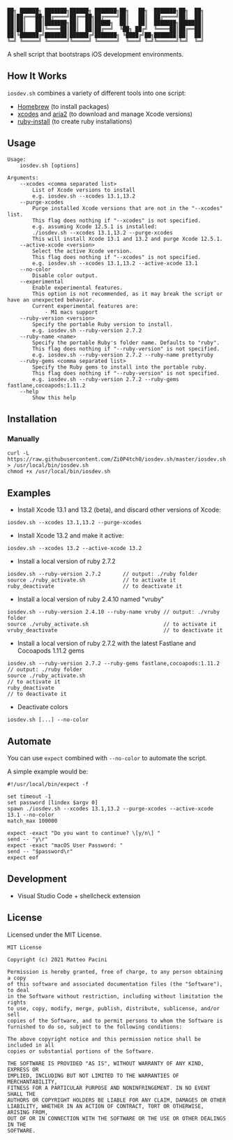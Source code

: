 ```
██╗ ██████╗ ███████╗██████╗ ███████╗██╗   ██╗  ███████╗██╗  ██╗
██║██╔═══██╗██╔════╝██╔══██╗██╔════╝██║   ██║  ██╔════╝██║  ██║
██║██║   ██║███████╗██║  ██║█████╗  ██║   ██║  ███████╗███████║
██║██║   ██║╚════██║██║  ██║██╔══╝  ╚██╗ ██╔╝  ╚════██║██╔══██║
██║╚██████╔╝███████║██████╔╝███████╗ ╚████╔╝██╗███████║██║  ██║
╚═╝ ╚═════╝ ╚══════╝╚═════╝ ╚══════╝  ╚═══╝ ╚═╝╚══════╝╚═╝  ╚═╝
```

A shell script that bootstraps iOS development environments.

## How It Works

`iosdev.sh` combines a variety of different tools into one script:
- [Homebrew](https://github.com/Homebrew/brew) (to install packages)
- [xcodes](https://githu[b.com/RobotsAndPencils/xcodes) and [aria2](https://aria2.github.io/) (to download and manage Xcode versions)
- [ruby-install](https://github.com/postmodern/ruby-install) (to create ruby installations)

## Usage

```
Usage:
    iosdev.sh [options]

Arguments:
    --xcodes <comma separated list>
        List of Xcode versions to install
        e.g. iosdev.sh --xcodes 13.1,13.2 
    --purge-xcodes
        Purge installed Xcode versions that are not in the "--xcodes" list.
        This flag does nothing if "--xcodes" is not specified.
        e.g. assuming Xcode 12.5.1 is installed:
        ./iosdev.sh --xcodes 13.1,13.2 --purge-xcodes
        This will install Xcode 13.1 and 13.2 and purge Xcode 12.5.1.
    --active-xcode <version>
        Select the active Xcode version.
        This flag does nothing if "--xcodes" is not specified.
        e.g. iosdev.sh --xcodes 13.1,13.2 --active-xcode 13.1
    --no-color
        Disable color output.
    --experimental
        Enable experimental features. 
        This option is not recommended, as it may break the script or have an unexpected behavior.
        Current experimental features are:
            - M1 macs support
    --ruby-version <version>
        Specify the portable Ruby version to install.
        e.g. iosdev.sh --ruby-version 2.7.2
    --ruby-name <name>
        Specify the portable Ruby's folder name. Defaults to "ruby".
        This flag does nothing if "--ruby-version" is not specified.
        e.g. iosdev.sh --ruby-version 2.7.2 --ruby-name prettyruby
    --ruby-gems <comma separated list>
        Specify the Ruby gems to install into the portable ruby.
        This flag does nothing if "--ruby-version" is not specified.
        e.g. iosdev.sh --ruby-version 2.7.2 --ruby-gems fastlane,cocoapods:1.11.2
    --help
        Show this help
```

## Installation

### Manually

    curl -L https://raw.githubusercontent.com/Zi0P4tch0/iosdev.sh/master/iosdev.sh > /usr/local/bin/iosdev.sh
    chmod +x /usr/local/bin/iosdev.sh

## Examples

- Install Xcode 13.1 and 13.2 (beta), and discard other versions of Xcode:

```
iosdev.sh --xcodes 13.1,13.2 --purge-xcodes
```

- Install Xcode 13.2 and make it active:

```
iosdev.sh --xcodes 13.2 --active-xcode 13.2
```

- Install a local version of ruby 2.7.2

``` 
iosdev.sh --ruby-version 2.7.2       // output: ./ruby folder
source ./ruby_activate.sh            // to activate it
ruby_deactivate                      // to deactivate it
```

- Install a local version of ruby 2.4.10 named "vruby"

``` 
iosdev.sh --ruby-version 2.4.10 --ruby-name vruby // output: ./vruby folder
source ./vruby_activate.sh                        // to activate it
vruby_deactivate                                  // to deactivate it
```

- Install a local version of ruby 2.7.2 with the latest Fastlane and Cocoapods 1.11.2 gems

``` 
iosdev.sh --ruby-version 2.7.2 --ruby-gems fastlane,cocoapods:1.11.2       // output: ./ruby folder
source ./ruby_activate.sh                                                  // to activate it
ruby_deactivate                                                            // to deactivate it
```

- Deactivate colors

```
iosdev.sh [...] --no-color
```

## Automate

You can use `expect` combined with `--no-color` to automate the script.

A simple example would be:

```
#!/usr/local/bin/expect -f

set timeout -1
set password [lindex $argv 0]
spawn ./iosdev.sh --xcodes 13.1,13.2 --purge-xcodes --active-xcode 13.1 --no-color
match_max 100000

expect -exact "Do you want to continue? \[y/n\] "
send -- "y\r"
expect -exact "macOS User Password: "
send -- "$password\r"
expect eof
```

## Development

- Visual Studio Code + shellcheck extension

## License

Licensed under the MIT License.

```
MIT License

Copyright (c) 2021 Matteo Pacini

Permission is hereby granted, free of charge, to any person obtaining a copy
of this software and associated documentation files (the "Software"), to deal
in the Software without restriction, including without limitation the rights
to use, copy, modify, merge, publish, distribute, sublicense, and/or sell
copies of the Software, and to permit persons to whom the Software is
furnished to do so, subject to the following conditions:

The above copyright notice and this permission notice shall be included in all
copies or substantial portions of the Software.

THE SOFTWARE IS PROVIDED "AS IS", WITHOUT WARRANTY OF ANY KIND, EXPRESS OR
IMPLIED, INCLUDING BUT NOT LIMITED TO THE WARRANTIES OF MERCHANTABILITY,
FITNESS FOR A PARTICULAR PURPOSE AND NONINFRINGEMENT. IN NO EVENT SHALL THE
AUTHORS OR COPYRIGHT HOLDERS BE LIABLE FOR ANY CLAIM, DAMAGES OR OTHER
LIABILITY, WHETHER IN AN ACTION OF CONTRACT, TORT OR OTHERWISE, ARISING FROM,
OUT OF OR IN CONNECTION WITH THE SOFTWARE OR THE USE OR OTHER DEALINGS IN THE
SOFTWARE.
```